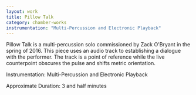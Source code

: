 ```yaml
---
layout: work
title: Pillow Talk
category: chamber-works
instrumentation: "Multi-Percussion and Electronic Playback"
---
```


Pillow Talk is a multi-percussion solo commissioned by Zack O'Bryant in the spring of 2016. This piece uses an audio track to establishing a dialogue with the performer. The track is a point of reference while the live counterpoint obscures the pulse and shifts metric orientation.

Instrumentation: Multi-Percussion and Electronic Playback

Approximate Duration: 3 and half minutes

